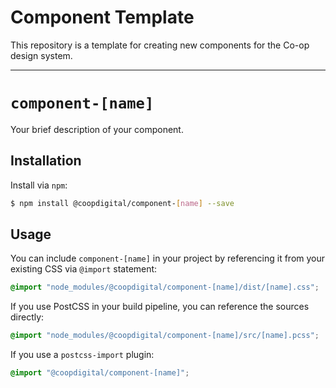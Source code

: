 # Component Template
This repository is a template for creating new components for the Co-op design system.

---

# `component-[name]`
Your brief description of your component.

## Installation
Install via `npm`:
```bash
$ npm install @coopdigital/component-[name] --save
```

## Usage
You can include `component-[name]` in your project by referencing it from your existing CSS via `@import` statement:
```css
@import "node_modules/@coopdigital/component-[name]/dist/[name].css";
```

If you use PostCSS in your build pipeline, you can reference the sources directly:
```css
@import "node_modules/@coopdigital/component-[name]/src/[name].pcss";
```

If you use a `postcss-import` plugin:
```css
@import "@coopdigital/component-[name]";
```
